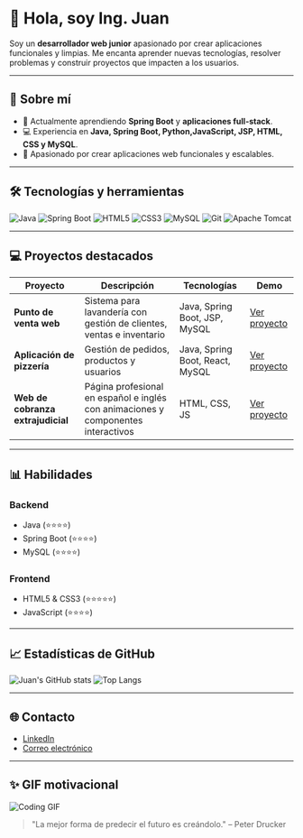 # 👋 Hola, soy Ing. Juan

Soy un **desarrollador web junior** apasionado por crear aplicaciones funcionales y limpias. Me encanta aprender nuevas tecnologías, resolver problemas y construir proyectos que impacten a los usuarios.  

---

## 🎯 Sobre mí
- 🌱 Actualmente aprendiendo **Spring Boot** y **aplicaciones full-stack**.
- 💻 Experiencia en **Java, Spring Boot, Python,JavaScript, JSP, HTML, CSS y MySQL**.
- 🚀 Apasionado por crear aplicaciones web funcionales y escalables.

---

## 🛠️ Tecnologías y herramientas
![Java](https://img.shields.io/badge/Java-ED8B00?style=for-the-badge&logo=java&logoColor=white)
![Spring Boot](https://img.shields.io/badge/Spring%20Boot-6DB33F?style=for-the-badge&logo=spring&logoColor=white)
![HTML5](https://img.shields.io/badge/HTML5-E34F26?style=for-the-badge&logo=html5&logoColor=white)
![CSS3](https://img.shields.io/badge/CSS3-1572B6?style=for-the-badge&logo=css3&logoColor=white)
![MySQL](https://img.shields.io/badge/MySQL-4479A1?style=for-the-badge&logo=mysql&logoColor=white)
![Git](https://img.shields.io/badge/Git-F05032?style=for-the-badge&logo=git&logoColor=white)
![Apache Tomcat](https://img.shields.io/badge/Apache%20Tomcat-F8DC75?style=for-the-badge&logo=apachetomcat&logoColor=black)

---

## 💻 Proyectos destacados
| Proyecto | Descripción | Tecnologías | Demo |
|----------|-------------|-------------|------|
| **Punto de venta web** | Sistema para lavandería con gestión de clientes, ventas e inventario | Java, Spring Boot, JSP, MySQL | [Ver proyecto](#) |
| **Aplicación de pizzería** | Gestión de pedidos, productos y usuarios | Java, Spring Boot, React, MySQL | [Ver proyecto](#) |
| **Web de cobranza extrajudicial** | Página profesional en español e inglés con animaciones y componentes interactivos | HTML, CSS, JS | [Ver proyecto](#) |

---

## 📊 Habilidades
### Backend
- Java (⭐⭐⭐⭐)
- Spring Boot (⭐⭐⭐⭐)
- MySQL (⭐⭐⭐⭐)

### Frontend
- HTML5 & CSS3 (⭐⭐⭐⭐⭐)
- JavaScript (⭐⭐⭐⭐)

---

## 📈 Estadísticas de GitHub
![Juan's GitHub stats](https://github-readme-stats.vercel.app/api?username=JuanV1507&show_icons=true&theme=radical)
![Top Langs](https://github-readme-stats.vercel.app/api/top-langs/?username=JuanV1507&layout=compact&theme=radical)

---

## 🌐 Contacto
- [LinkedIn]([https://www.linkedin.com/in/tu-linkedin](https://www.linkedin.com/in/juan-manuel-chan-vazquez-b2b220292/))
- [Correo electrónico](ingjuanchan03@gmail.com)

---

## ✨ GIF motivacional
![Coding GIF](https://media.giphy.com/media/26gssIytJvy1b1THO/giphy.gif)

> "La mejor forma de predecir el futuro es creándolo." – Peter Drucker
